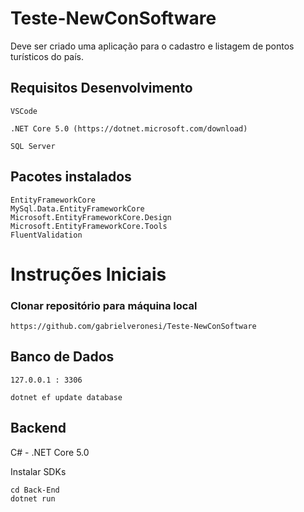 # Teste-NewConSoftware

Deve ser criado uma aplicação para o cadastro e listagem de pontos turísticos do país.

## Requisitos Desenvolvimento

```
VSCode

.NET Core 5.0 (https://dotnet.microsoft.com/download)

SQL Server

```

## Pacotes instalados

```
EntityFrameworkCore
MySql.Data.EntityFrameworkCore
Microsoft.EntityFrameworkCore.Design
Microsoft.EntityFrameworkCore.Tools
FluentValidation

```

# Instruções Iniciais

### Clonar repositório para máquina local

```
https://github.com/gabrielveronesi/Teste-NewConSoftware
```


## Banco de Dados

```
127.0.0.1 : 3306

dotnet ef update database
```

## Backend

C# - .NET Core 5.0

Instalar SDKs

```
cd Back-End
dotnet run
```
